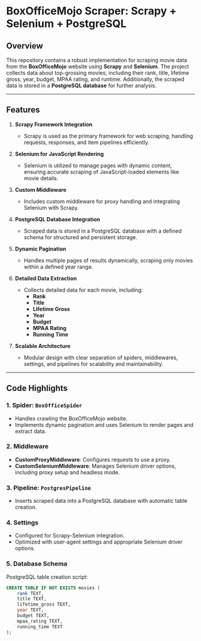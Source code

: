 # BoxOfficeMojo Scraper: Scrapy + Selenium + PostgreSQL

## Overview
This repository contains a robust implementation for scraping movie data from the **BoxOfficeMojo** website using **Scrapy** and **Selenium**. The project collects data about top-grossing movies, including their rank, title, lifetime gross, year, budget, MPAA rating, and runtime. Additionally, the scraped data is stored in a **PostgreSQL database** for further analysis.

---

## Features

1. **Scrapy Framework Integration**
   - Scrapy is used as the primary framework for web scraping, handling requests, responses, and item pipelines efficiently.

2. **Selenium for JavaScript Rendering**
   - Selenium is utilized to manage pages with dynamic content, ensuring accurate scraping of JavaScript-loaded elements like movie details.

3. **Custom Middleware**
   - Includes custom middleware for proxy handling and integrating Selenium with Scrapy.

4. **PostgreSQL Database Integration**
   - Scraped data is stored in a PostgreSQL database with a defined schema for structured and persistent storage.

5. **Dynamic Pagination**
   - Handles multiple pages of results dynamically, scraping only movies within a defined year range.

6. **Detailed Data Extraction**
   - Collects detailed data for each movie, including:
     - **Rank**
     - **Title**
     - **Lifetime Gross**
     - **Year**
     - **Budget**
     - **MPAA Rating**
     - **Running Time**

7. **Scalable Architecture**
   - Modular design with clear separation of spiders, middlewares, settings, and pipelines for scalability and maintainability.

---

## Code Highlights

### 1. Spider: `BoxOfficeSpider`
- Handles crawling the BoxOfficeMojo website.
- Implements dynamic pagination and uses Selenium to render pages and extract data.

### 2. Middleware
- **CustomProxyMiddleware**: Configures requests to use a proxy.
- **CustomSeleniumMiddleware**: Manages Selenium driver options, including proxy setup and headless mode.

### 3. Pipeline: `PostgresPipeline`
- Inserts scraped data into a PostgreSQL database with automatic table creation.

### 4. Settings
- Configured for Scrapy-Selenium integration.
- Optimized with user-agent settings and appropriate Selenium driver options.

### 5. Database Schema
PostgreSQL table creation script:
```sql
CREATE TABLE IF NOT EXISTS movies (
    rank TEXT,
    title TEXT,
    lifetime_gross TEXT,
    year TEXT,
    budget TEXT,
    mpaa_rating TEXT,
    running_time TEXT
);

